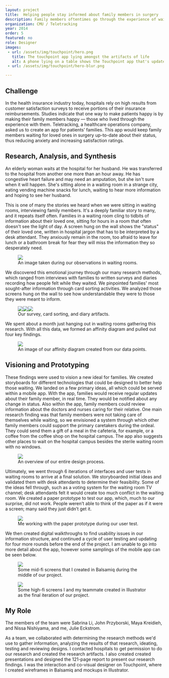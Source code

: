 ```yaml
---
layout: project
title:  Helping people stay informed about family members in surgery
description: Family members oftentimes go through the experience of waiting on a loved one in surgery with little to no information to ground them. We created an app that helps those waiting by keeping them up-to-date on any surgery status changes and allowing them to feel the support of close friends and family.
organization: CMU / Teletracking
year: 2014
order: 5
featured: no
role: Designer
images: 
 - url: /assets/img/touchpoint/hero.png
   title: The touchpoint app lying amongst the artifacts of life
   alt: A phone lying on a table shows the Touchpoint app that's updated with Ben's surgery progress.
 - url: /assets/img/touchpoint/hero-blur.png

---
```


## Challenge

In the health insurance industry today, hospitals rely on high results from customer satisfaction surveys to receive portions of their insurance reimbursements. Studies indicate that one way to make patients happy is by making their family members happy — those who lived through the experience with them. Teletracking, a healthcare operations company, asked us to create an app for patients’ families. This app would keep family members waiting for loved ones in surgery up-to-date about their status, thus reducing anxiety and increasing satisfaction ratings.

## Research, Analysis, and Synthesis

An elderly woman waits at the hospital for her husband. He was transferred to the hospital from another one more than an hour away. He has congestive heart failure and may need an amputation, but she isn't sure when it will happen. She's sitting alone in a waiting room in a strange city, eating vending machine snacks for lunch, waiting to hear more information and hoping to see her husband.

This is one of many the stories we heard when we were sitting in waiting rooms, interviewing family members. It's a deeply familiar story to many, and it repeats itself often. Families in a waiting room cling to tidbits of information about their loved one, sitting for hours in a room that often doesn't see the light of day. A screen hung on the wall shows the "status" of their loved one, written in hospital jargon that has to be interpreted by a desk attendant. They anxiously remain in the room, too afraid to leave for lunch or a bathroom break for fear they will miss the information they so desperately need.

<figure><img class="image ten columns" src="/assets/img/touchpoint/observations.jpg"><figcaption>An image taken during our observations in waiting rooms.</figcaption></figure>

We discovered this emotional journey through our many research methods, which ranged from interviews with families to written surveys and diaries recording how people felt while they waited. We pinpointed families' most sought-after information through card sorting activities. We analyzed those screens hung on the wall to see how understandable they were to those they were meant to inform.

<figure><img class="image four columns" src="/assets/img/touchpoint/survey.jpg"><img class="image four columns" src="/assets/img/touchpoint/cardsort.jpg"><img class="image four columns" src="/assets/img/touchpoint/diary.jpg"><figcaption>Our survey, card sorting, and diary artifacts.</figcaption></figure>

We spent about a month just hanging out in waiting rooms gathering this research. With all this data, we formed an affinity diagram and pulled out four key findings.

<figure><img class="image twelve columns" src="/assets/img/touchpoint/affinity.jpg"><figcaption>An image of our affinity diagram created from our data points.</figcaption></figure>

## Visioning and Prototyping

These findings were used to vision a new ideal for families. We created storyboards for different technologies that could be designed to better help those waiting. We landed on a few primary ideas, all which could be served within a mobile app. With the app, families would receive regular updates about their family member, in real time. They would be notified about any change in status. Also within the app, family members could review information about the doctors and nurses caring for their relative. One main research finding was that family members were not taking care of themselves while waiting, so we envisioned a system through which other family members could support the primary caretakers during the ordeal. They could send them a gift of a meal in the cafeteria, for example, or a coffee from the coffee shop on the hospital campus. The app also suggests other places to wait on the hospital campus besides the sterile waiting room with no windows.

<figure><img class="image ten columns" src="/assets/img/touchpoint/designprocess.png"><figcaption>An overview of our entire design process.</figcaption></figure>

Ultimately, we went through 6 iterations of interfaces and user tests in waiting rooms to arrive at a final solution. We storyboarded initial ideas and validated them with desk attendants to determine their feasibility. Some of the ideas fell through, such as a voting system for the waiting room TV channel; desk attendants felt it would create too much conflict in the waiting room. We created a paper prototype to test our app, which, much to our surprise, did not work. People weren’t able to think of the paper as if it were a screen; many said they just didn’t get it. 

<figure><img class="image ten columns" src="/assets/img/touchpoint/paperprototype-usertest.jpg"><figcaption>Me working with the paper prototype during our user test.</figcaption></figure>

We then created digital walkthroughs to find usability issues in our information structure, and continued a cycle of user testing and updating for four more rounds before the end of the project. I am unable to go into more detail about the app, however some samplings of the mobile app can be seen below.

<figure><img class="image ten columns" src="/assets/img/touchpoint/midfi.png"><figcaption>Some mid-fi screens that I created in Balsamiq during the middle of our project.</figcaption></figure>

<figure><img class="image ten columns" src="/assets/img/touchpoint/hifi.png"><figcaption>Some high-fi screens I and my teammate created in Illustrator as the final iteration of our project.</figcaption></figure>


## My Role

The members of the team were Sabrina Li, John Przyborski, Maya Kreidieh, and Nissa Nishiyama, and me, Julie Eckstrom. 

As a team, we collaborated with determining the research methods we'd use to gather information, analyzing the results of that research, ideating, testing and reviewing designs. I contacted hospitals to get permission to do our research and created the research artifacts. I also created created presentations and designed the 121-page report to present our research findings. I was the interaction and co-visual designer on Touchpoint, where I created wireframes in Balsamiq and mockups in Illustrator.